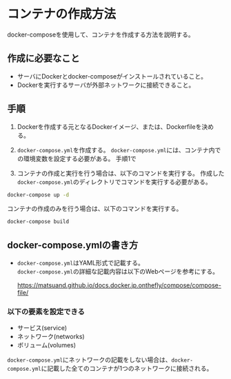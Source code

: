 
# コンテナの作成方法
docker-composeを使用して、コンテナを作成する方法を説明する。


## 作成に必要なこと
* サーバにDockerとdocker-composeがインストールされていること。
* Dockerを実行するサーバが外部ネットワークに接続できること。


## 手順

1. Dockerを作成する元となるDockerイメージ、または、Dockerfileを決める。


<!-- Docker Hubからインストールするコンテナイメージとそのバージョンを決める。  
   Docker Hubに格納されているイメージから改良を行う場合は、Dockerfileを作成する。 -->

2. `docker-compose.yml`を作成する。
   `docker-compose.yml`には、コンテナ内での環境変数を設定する必要がある。
   手順1で


3. コンテナの作成と実行を行う場合は、以下のコマンドを実行する。
   作成した`docker-compose.yml`のディレクトリでコマンドを実行する必要がある。

  ```sh
  docker-compose up -d
  ```

   コンテナの作成のみを行う場合は、以下のコマンドを実行する。
  ```sh
  docker-compose build
  ```


## docker-compose.ymlの書き方

* `docker-compose.yml`はYAML形式で記載する。  
  `docker-compose.yml`の詳細な記載内容は以下のWebページを参考にする。  

  https://matsuand.github.io/docs.docker.jp.onthefly/compose/compose-file/


### 以下の要素を設定できる
* サービス(service)
* ネットワーク(networks)
* ボリューム(volumes)

`docker-compose.yml`にネットワークの記載をしない場合は、`docker-compose.yml`に記載した全てのコンテナが1つのネットワークに接続される。
